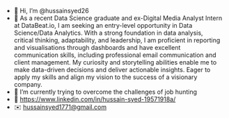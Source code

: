 - 👋 Hi, I’m @hussainsyed26
- 👀 As a recent Data Science graduate and ex-Digital Media Analyst Intern at DataBeat.io, I am seeking an entry-level opportunity in Data Science/Data Analytics. With a strong foundation in data analysis, critical thinking, adaptability, and leadership, I am proficient in reporting and visualisations through dashboards and have excellent communication skills, including professional email communication and client management. My curiosity and storytelling abilities enable me to make data-driven decisions and deliver actionable insights. Eager to apply my skills and align my vision to the success of a visionary company.
- 🌱 I’m currently trying to overcome the challenges of job hunting
- 🔗 https://www.linkedin.com/in/hussain-syed-19571918a/
- ✉️ hussainsyed1771@gmail.com

<!---
hussainsyed26/hussainsyed26 is a ✨ special ✨ repository because its `README.md` (this file) appears on your GitHub profile.
You can click the Preview link to take a look at your changes.
--->
